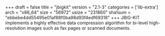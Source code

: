 +++
draft = false
title = "jbigkit"
version = "2.1-3"
categories = ['lib-extra']
arch = "x86_64"
size = "56972"
usize = "231860"
sha1sum = "ebbebe4dd55495e01af88f0ba98d93f4edf69318"
+++
JBIG-KIT implements a highly effective data compression algorithm for bi-level high-resolution images such as fax pages or scanned documents.